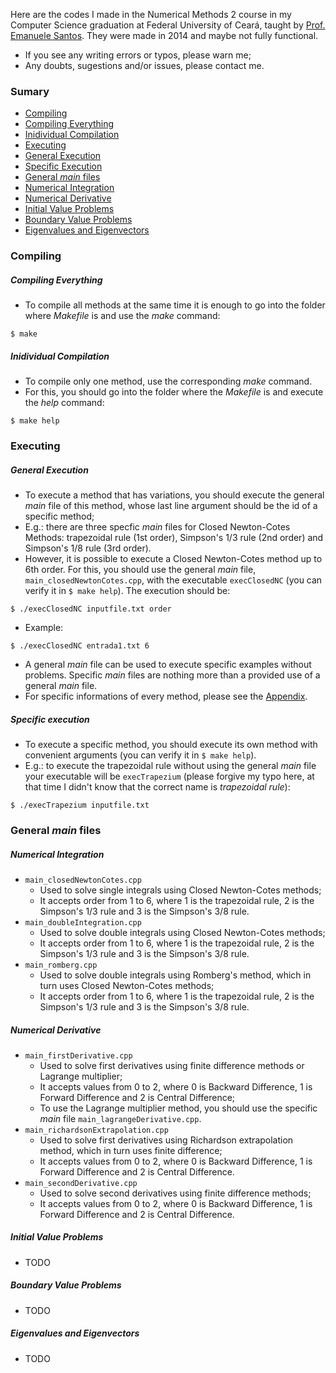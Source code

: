 Here are the codes I made in the Numerical Methods 2 course in my Computer Science graduation at Federal University of Ceará, taught by [Prof. Emanuele Santos](https://github.com/emanueles). They were made in 2014 and maybe not fully functional.
- If you see any writing errors or typos, please warn me;
- Any doubts, sugestions and/or issues, please contact me.
### Sumary
- [Compiling](#compiling)
- [Compiling Everything](#compiling-everything)
- [Inidividual Compilation](#individual-compilation)
- [Executing](#executing)
- [General Execution](#general-execution)
- [Specific Execution](#specific-execution)
- [General *main* files](#general-*main*-files)
- [Numerical Integration](#numerical-integration)
- [Numerical Derivative](#numerical-derivative)
- [Initial Value Problems](#initial-value-problems)
- [Boundary Value Problems](#boundary-value-problems)
- [Eigenvalues and Eigenvectors](#eigenvalues-and-eigenvectors)

### Compiling
##### Compiling Everything
- To compile all methods at the same time it is enough to go into the folder where *Makefile* is and use the *make* command:
```
$ make
```
##### Inidividual Compilation
- To compile only one method, use the corresponding *make* command.
- For this, you should go into the folder where the *Makefile* is and execute the *help* command:
```
$ make help
```
### Executing
##### General Execution
- To execute a method that has variations, you should execute the general *main* file of this method, whose last line argument should be the id of a specific method;
- E.g.: there are three specfic *main* files for Closed Newton-Cotes Methods: trapezoidal rule (1st order), Simpson's 1/3 rule (2nd order) and Simpson's 1/8 rule (3rd order). 
- However, it is possible to execute a Closed Newton-Cotes method up to 6th order. For this, you should use the general *main* file, `main_closedNewtonCotes.cpp`, with the executable `execClosedNC` (you can verify it in `$ make help`). The execution should be:
```
$ ./execClosedNC inputfile.txt order
```
- Example:
```
$ ./execClosedNC entrada1.txt 6
```
- A general *main* file can be used to execute specific examples without problems. Specific *main* files are nothing more than a provided use of a general *main* file.
- For specific informations of every method, please see the [Appendix](#appendix).
##### Specific execution
- To execute a specific method, you should execute its own method with convenient arguments (you can verify it in `$ make help`).
- E.g.: to execute the trapezoidal rule without using the general *main* file your executable will be `execTrapezium` (please forgive my typo here, at that time I didn't know that the correct name is *trapezoidal rule*):
```
$ ./execTrapezium inputfile.txt
```
### General *main* files
##### Numerical Integration
- `main_closedNewtonCotes.cpp`
  * Used to solve single integrals using Closed Newton-Cotes methods;
  * It accepts order from 1 to 6, where 1 is the trapezoidal rule, 2 is the Simpson's 1/3 rule and 3 is the Simpson's 3/8 rule.
- `main_doubleIntegration.cpp`
  * Used to solve double integrals using Closed Newton-Cotes methods;
  * It accepts order from 1 to 6, where 1 is the trapezoidal rule, 2 is the Simpson's 1/3 rule and 3 is the Simpson's 3/8 rule.
- `main_romberg.cpp`
  * Used to solve double integrals using Romberg's method, which in turn uses Closed Newton-Cotes methods;
  * It accepts order from 1 to 6, where 1 is the trapezoidal rule, 2 is the Simpson's 1/3 rule and 3 is the Simpson's 3/8 rule.
##### Numerical Derivative
- `main_firstDerivative.cpp`
  * Used to solve first derivatives using finite difference methods or Lagrange multiplier;
  * It accepts values from 0 to 2, where 0 is Backward Difference, 1 is Forward Difference and 2 is Central Difference;
  * To use the Lagrange multiplier method, you should use the specific *main* file `main_lagrangeDerivative.cpp`.
- `main_richardsonExtrapolation.cpp`
  * Used to solve first derivatives using Richardson extrapolation method, which in turn uses finite difference;
  * It accepts values from 0 to 2, where 0 is Backward Difference, 1 is Forward Difference and 2 is Central Difference.
- `main_secondDerivative.cpp`
  * Used to solve second derivatives using finite difference methods;
  * It accepts values from 0 to 2, where 0 is Backward Difference, 1 is Forward Difference and 2 is Central Difference.
##### Initial Value Problems
- TODO
##### Boundary Value Problems
- TODO
##### Eigenvalues and Eigenvectors
- TODO
